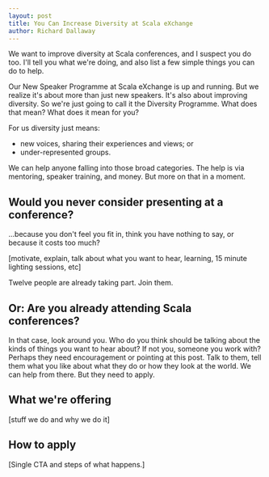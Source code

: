 ```yaml
---
layout: post
title: You Can Increase Diversity at Scala eXchange
author: Richard Dallaway
---
```


We want to improve diversity at Scala conferences, and I suspect you do too. I'll tell you what we're doing, and also list a few simple things you can do to help.

<!-- break -->

Our New Speaker Programme at Scala eXchange is up and running. But we realize it's about more than just new speakers. It's also about improving diversity.  So we're just going to call it the Diversity Programme.  What does that mean? What does it mean for you?

For us diversity just means:

- new voices, sharing their experiences and views; or
- under-represented groups.

We can help anyone falling into those broad categories. The help is via mentoring, speaker training, and money. But more on that in a moment.

## Would you never consider presenting at a conference?

...because you don't feel you fit in, think you have nothing to say, or because it costs too much?  

[motivate, explain, talk about what you want to hear, learning, 15 minute lighting sessions, etc]

Twelve people are already taking part. Join them.

## Or: Are you already attending Scala conferences?

In that case, look around you.  Who do you think should be talking about the kinds of things you want to hear about? If not you, someone you work with?  Perhaps they need encouragement or pointing at this post.  Talk to them, tell them what you like about what they do or how they look at the world.  We can help from there.  But they need to apply.

## What we're offering

[stuff we do and why we do it]

## How to apply

[Single CTA and steps of what happens.]

